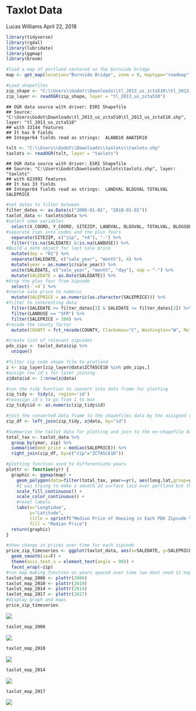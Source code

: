 Taxlot Data
================
Lucas Williams
April 22, 2018

``` r
library(tidyverse)
library(rgdal)
library(lubridate)
library(ggmap)
library(broom)
```

``` r
#load a map of portland centered on the burnside bridge
map <- get_map(location="Burnside Bridge", zoom = 9, maptype="roadmap")
```

``` r
#Load shapefiles
zip_shape <- "C:\\Users\\Godot\\Downloads\\tl_2013_us_zcta510\\tl_2013_us_zcta510.shp"
zip_layer <- readOGR(zip_shape, layer = "tl_2013_us_zcta510")
```

    ## OGR data source with driver: ESRI Shapefile 
    ## Source: "C:\Users\Godot\Downloads\tl_2013_us_zcta510\tl_2013_us_zcta510.shp", layer: "tl_2013_us_zcta510"
    ## with 33144 features
    ## It has 9 fields
    ## Integer64 fields read as strings:  ALAND10 AWATER10

``` r
txlt <- "C:\\Users\\Godot\\Downloads\\taxlots\\taxlots.shp"
taxlots <- readOGR(txlt, layer = "taxlots")
```

    ## OGR data source with driver: ESRI Shapefile 
    ## Source: "C:\Users\Godot\Downloads\taxlots\taxlots.shp", layer: "taxlots"
    ## with 623992 features
    ## It has 33 fields
    ## Integer64 fields read as strings:  LANDVAL BLDGVAL TOTALVAL SALEPRICE

``` r
#set dates to filter between
filter_dates <- as.Date(c("2006-01-01", "2018-01-01"))
taxlot_data <- taxlots@data %>%
#select some variables
  select(X_COORD, Y_COORD, SITEZIP, LANDVAL, BLDGVAL, TOTALVAL, BLDGSQFT, YEARBUILT, SALEDATE, SALEPRICE, COUNTY, LANDUSE) %>%
#separate zips into codes and the plus fours
  separate(SITEZIP, c("zip", "+4"), "-") %>%
  filter(!is.na(SALEDATE) &!is.na(LANDUSE)) %>%
#Build a date object for last sale price
  mutate(day = "01") %>%
  separate(SALEDATE, c("sale_year", "month"), 4) %>%
  mutate(year = as.numeric(sale_year)) %>%
  unite(SALEDATE, c("sale_year", "month", "day"), sep = "-") %>%
  mutate(SALEDATE = as.Date(SALEDATE)) %>%
#drop the plus four from zipcode
  select(-`+4`) %>%
#coerce sale price to numeric
  mutate(SALEPRICE = as.numeric(as.character(SALEPRICE))) %>%
#filter to interesting data
  filter(SALEDATE >= filter_dates[1] & SALEDATE <= filter_dates[2]) %>%
  filter(LANDUSE == "SFR") %>%
  filter(SALEPRICE > 100) %>%
#recode the county factor
  mutate(COUNTY = fct_recode(COUNTY, Clackamas="C", Washington="W", Multnomah="M"))
```

``` r
#create list of relevant zipcodes
pdx_zips <- taxlot_data$zip %>%
  unique()

#filter zip code shape file to protland
z <- zip_layer[zip_layer@data$ZCTA5CE10 %in% pdx_zips,]
#assign row id's for later joining
z@data$id <- 1:nrow(z@data)

#run the tidy function to convert into data frame for plotting
zip_tidy <- tidy(z, region='id')
#reassign id's to go from 1 to max
zip_tidy$id <- as.numeric(zip_tidy$id)

#join the converted data frame to the shapefiles data by the assigned row id's
zip_df <- left_join(zip_tidy, z@data, by="id")
```

``` r
#Summarise the taxlot data for plotting and join to the ex-shapefile data frame
total_tax <- taxlot_data %>%
  group_by(year, zip) %>%
  summarise(med_price = median(SALEPRICE)) %>%
  right_join(zip_df, by=c("zip"="ZCTA5CE10"))
```

``` r
#plotting function used to differentiate years
plottr <- function(yr) {
  graphic <- ggmap(map) +
    geom_polygon(data=filter(total_tax, year==yr), aes(long,lat,group=group,fill=med_price), alpha=.8) +
    #I was trying to make a smooth 2d surface laid over portland but these functions arent doing a lot
    scale_fill_continuous() +
    scale_color_continuous() +
    #reset labels
    labs(x="Longtidue", 
         y="Latitude",
         title = sprintf("Median Price of Housing in Each PDX Zipcode %i", yr),
         fill = "Median Price")
  return(graphic)
}
```

``` r
#show change in prices over time for each zipcode
price_zip_timeseries <- ggplot(taxlot_data, aes(x=SALEDATE, y=SALEPRICE)) +
  geom_smooth(se=F) +
  theme(axis.text.x = element_text(angle = 90)) +
  facet_wrap(~zip)
#run map making function on years spaced over time (we dont need 11 maps, 4 is good)
taxlot_map_2006 <- plottr(2006)
taxlot_map_2010 <- plottr(2010)
taxlot_map_2014 <- plottr(2014)
taxlot_map_2017 <- plottr(2017)
#display graph and maps
price_zip_timeseries
```

![](taxlot_files/figure-markdown_github/unnamed-chunk-8-1.png)

``` r
taxlot_map_2006
```

![](taxlot_files/figure-markdown_github/unnamed-chunk-8-2.png)

``` r
taxlot_map_2010
```

![](taxlot_files/figure-markdown_github/unnamed-chunk-8-3.png)

``` r
taxlot_map_2014
```

![](taxlot_files/figure-markdown_github/unnamed-chunk-8-4.png)

``` r
taxlot_map_2017
```

![](taxlot_files/figure-markdown_github/unnamed-chunk-8-5.png)
